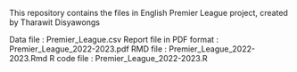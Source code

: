 This repository contains the files in English Premier League project, created by Tharawit Disyawongs

Data file : Premier_League.csv
Report file in PDF format : Premier_League_2022-2023.pdf 
RMD file : Premier_League_2022-2023.Rmd 
R code file : Premier_League_2022-2023.R 



